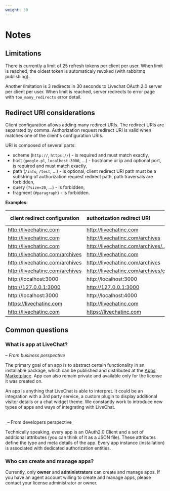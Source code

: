 ```yaml
---
weight: 30
---
```


# Notes

## Limitations

There is currently a limit of 25 refresh tokens per client per user. When limit is reached, the oldest token is automaticaly revoked (with rabbitmq publishing). 

Another limitation is 3 redirects in 30 seconds to Livechat OAuth 2.0 server per client per user. When limit is reached, server redirects to error page with `too_many_redirects` error detail.

## Redirect URI considerations

Client configuration allows adding many redirect URIs. The redirect URIs are separated by comma. Authorization request redirect URI is valid when matches one of the client's configuration URIs.

URI is composed of several parts:

* scheme (`http://`, `https://`) - is required and must match exactly,
* host (`google.pl`, `localhost:3000`, ...) - hostname or ip and optional port, is required and must match exactly,
* path (`/info`, `/test`, ...) - is optional, client redirect URI path must be a substring of authorization request redirect path, path traversals are forbidden,
* query (`?size=20`, ...) - is forbidden,
* fragment (`#paragraph`) - is forbidden.

**Examples:**

| client redirect configuration      | authorization redirect URI            | is valid|
| ---------------------------------- |:--------------------------------------| --------|
| http://livechatinc.com             | http://livechatinc.com                | yes     |
| http://livechatinc.com             | http://livechatinc.com/archives       | yes     |
| http://livechatinc.com             | http://livechatinc.com/archives/../   | no      |
| http://livechatinc.com/archives    | http://livechatinc.com                | no      |
| http://livechatinc.com/archives    | http://livechatinc.com/archives       | yes     |
| http://livechatinc.com/archives    | http://livechatinc.com/archives/chats | yes     |
| http://localhost:3000              | http://localhost:3000                 | yes     |
| http://127.0.0.1:3000              | http://127.0.0.1:3000                 | yes     |
| http://localhost:3000              | http://localhost:4000                 | no      |
| https://livechatinc.com            | http://livechatinc.com                | no      |
| http://livechatinc.com             | https://livechatinc.com               | no      |


## Common questions

### What is app at LiveChat?

_– From business perspective_

The primary goal of an app is to abstract certain functionality in an installable package, which can be published and distributed at the [Apps Marketplace](https://my.livechatinc.com/settings/apps/). App can also remain private and available only for the license it was created on.

An app is anything that LiveChat is able to interpret. It could be an integration with a 3rd party service, a custom plugin to display additional visitor details or a chat widget theme. We constantly work to introduce new types of apps and ways of integrating with LiveChat.

<br>
_– From developers perspective_

Technically speaking, every app is an OAuth2.0 Client and a set of additional attributes (you can think of it as a JSON file). These attributes define the type and meta details of the app. Every app instance (installation) is associated with dedicated authorization entities.

### Who can create and manage apps?

Currently, only **owner** and **administrators** can create and manage apps. If you have an agent account willing to create and manage apps, please contact your license administrator or owner.